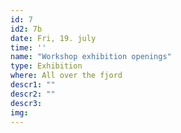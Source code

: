```yaml
---
id: 7
id2: 7b
date: Fri, 19. july
time: ''
name: "Workshop exhibition openings"
type: Exhibition
where: All over the fjord
descr1: ""  
descr2: ""
descr3: 
img: 
---
```

